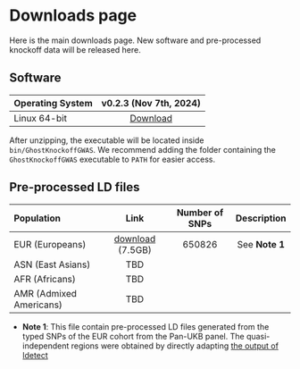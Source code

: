 # Downloads page

Here is the main downloads page. New software and pre-processed knockoff data will be released here.

## Software

| Operating System | v0.2.3 (Nov 7th, 2024)      |
| :---             |       :----:               |
| Linux 64-bit     | [Download](https://github.com/biona001/GhostKnockoffGWAS/releases/tag/v0.2.3)       |

After unzipping, the executable will be located inside `bin/GhostKnockoffGWAS`. We recommend adding the folder containing the `GhostKnockoffGWAS` executable to `PATH` for easier access.

## Pre-processed LD files

| Population              | Link        | Number of SNPs | Description   |
| :---                    |    :----:   |      :---:     |   :---:     |
| EUR (Europeans)         | [download](https://zenodo.org/records/10433663) (7.5GB)  |650826 |     See **Note 1** |
| ASN (East Asians)       | TBD        |       |
| AFR (Africans)          | TBD        |       |
| AMR (Admixed Americans) | TBD        |       |  |

+ **Note 1**: This file contain pre-processed LD files generated from the typed SNPs of the EUR cohort from the Pan-UKB panel. The quasi-independent regions were obtained by directly adapting [the output of ldetect](https://bitbucket.org/nygcresearch/ldetect-data/src/master/EUR/)
